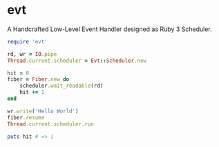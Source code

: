 # evt
A Handcrafted Low-Level Event Handler designed as Ruby 3 Scheduler. 

```ruby
require 'evt'

rd, wr = IO.pipe
Thread.current.scheduler = Evt::Scheduler.new

hit = 0
fiber = Fiber.new do
    scheduler.wait_readable(rd)
    hit += 1
end

wr.write('Hello World')
fiber.resume
Thread.current.scheduler.run

puts hit # => 1
```
